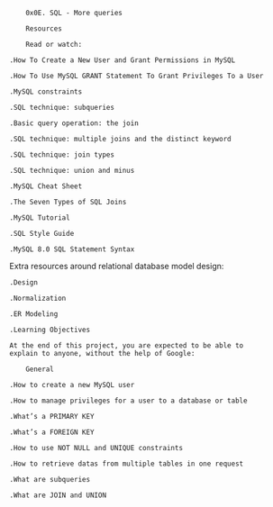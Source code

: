 		0x0E. SQL - More queries

		Resources

		Read or watch:

	.How To Create a New User and Grant Permissions in MySQL

	.How To Use MySQL GRANT Statement To Grant Privileges To a User

	.MySQL constraints

	.SQL technique: subqueries

	.Basic query operation: the join

	.SQL technique: multiple joins and the distinct keyword

	.SQL technique: join types

	.SQL technique: union and minus

	.MySQL Cheat Sheet

	.The Seven Types of SQL Joins

	.MySQL Tutorial

	.SQL Style Guide

	.MySQL 8.0 SQL Statement Syntax

Extra resources around relational database model design:

	.Design

	.Normalization

	.ER Modeling

	.Learning Objectives

	At the end of this project, you are expected to be able to 
	explain to anyone, without the help of Google:

		General

	.How to create a new MySQL user

	.How to manage privileges for a user to a database or table

	.What’s a PRIMARY KEY

	.What’s a FOREIGN KEY

	.How to use NOT NULL and UNIQUE constraints

	.How to retrieve datas from multiple tables in one request

	.What are subqueries

	.What are JOIN and UNION
